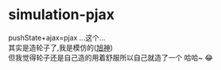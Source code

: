 # simulation-pjax
  pushState+ajax=pjax ...这个...<br/>
  其实是造轮子了,我是模仿的([旭神]( http://www.zhangxinxu.com/wordpress/2013/06/html5-history-api-pushstate-replacestate-ajax/ ))<br/>
  但我觉得轮子还是自己造的用着舒服所以自己就造了一个 哈哈~ &#128514;
  

